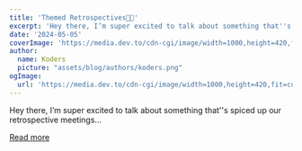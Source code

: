 ```yaml
---
title: 'Themed Retrospectives🎡🍄'
excerpt: 'Hey there, I’m super excited to talk about something that''s spiced up our retrospective meetings...'
date: '2024-05-05'
coverImage: 'https://media.dev.to/cdn-cgi/image/width=1000,height=420,fit=cover,gravity=auto,format=auto/https%3A%2F%2Fdev-to-uploads.s3.amazonaws.com%2Fuploads%2Farticles%2F6jpvozphrwsav41fwr6f.png'
author:
  name: Koders
  picture: "assets/blog/authors/koders.png"
ogImage:
  url: 'https://media.dev.to/cdn-cgi/image/width=1000,height=420,fit=cover,gravity=auto,format=auto/https%3A%2F%2Fdev-to-uploads.s3.amazonaws.com%2Fuploads%2Farticles%2F6jpvozphrwsav41fwr6f.png'
---
```


Hey there, I’m super excited to talk about something that''s spiced up our retrospective meetings...

[Read more](https://dev.to/mattlewandowski93/themed-retrospectives-2f6p)
